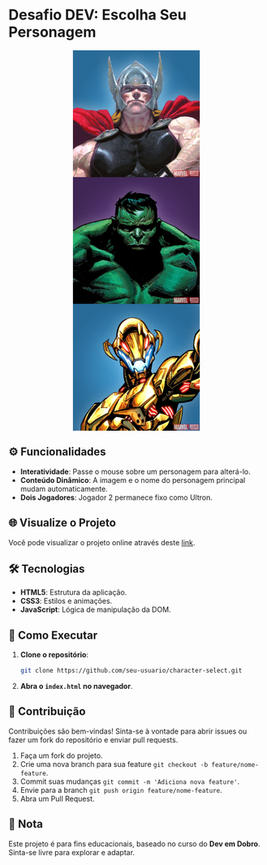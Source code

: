 <!-- Projeto Finalizado -->
# Desafio DEV: Escolha Seu Personagem

<div align="center">
  <img src="./src/imagens/thor.jpg" alt="Thor Banner" width="250" style="display: block;">
  <img src="./src/imagens/hulk.jpg" alt="Hulk Banner" width="250" style="display: block;">
  <img src="./src/imagens/ultron.jpg" alt="Ultron Banner" width="250" style="display: block;">
</div>

## ⚙️ Funcionalidades

- **Interatividade**: Passe o mouse sobre um personagem para alterá-lo.
- **Conteúdo Dinâmico**: A imagem e o nome do personagem principal mudam automaticamente.
- **Dois Jogadores**: Jogador 2 permanece fixo como Ultron.

## 🌐 Visualize o Projeto

Você pode visualizar o projeto online através deste [link](https://devandreotti.github.io/dev-hero-selector/).

## 🛠 Tecnologias

- **HTML5**: Estrutura da aplicação.
- **CSS3**: Estilos e animações.
- **JavaScript**: Lógica de manipulação da DOM.

## 🚀 Como Executar

1. **Clone o repositório**:
   ```bash
   git clone https://github.com/seu-usuario/character-select.git
   ```
2. **Abra o `index.html` no navegador**.

## 💪 Contribuição

Contribuições são bem-vindas! Sinta-se à vontade para abrir issues ou fazer um fork do repositório e enviar pull requests.

1. Faça um fork do projeto.
2. Crie uma nova branch para sua feature `git checkout -b feature/nome-feature`.
3. Commit suas mudanças `git commit -m 'Adiciona nova feature'`.
4. Envie para a branch `git push origin feature/nome-feature`.
5. Abra um Pull Request.

## 📝 Nota

Este projeto é para fins educacionais, baseado no curso do **Dev em Dobro**. Sinta-se livre para explorar e adaptar.
